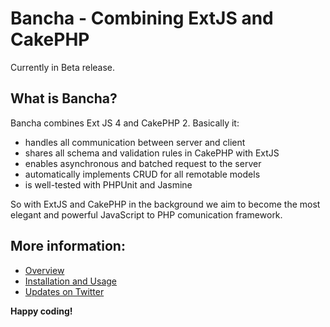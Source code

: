 Bancha - Combining ExtJS and CakePHP
====================================
Currently in Beta release.

What is Bancha?
---------------

Bancha combines Ext JS 4 and CakePHP 2. Basically it: 

*   handles all communication between server and client
*   shares all schema and validation rules in CakePHP with ExtJS
*   enables asynchronous and batched request to the server
*   automatically implements CRUD for all remotable models
*   is well-tested with PHPUnit and Jasmine

So with ExtJS and CakePHP in the background we aim to become the most elegant and powerful JavaScript to PHP comunication framework.


More information:
-----------------

*   [Overview](http://banchaproject.org/)
*   [Installation and Usage](https://github.com/Bancha/Bancha/wiki/Installation-and-Usage)
*   [Updates on Twitter](http://twitter.com/#!/banchaproject)


__Happy coding!__